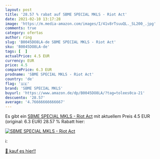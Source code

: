 ```yaml
---
layout: post
title: '28.57 % rabat auf SBME SPECIAL MKLS - Riot Act'
date: 2021-02-10 13:17:28
image: 'https://m.media-amazon.com/images/I/41v8rTsuuQL._SL200_.jpg'
comments: true
category: ofertas
author: ring
slug: 'B0045DO8LA-de SBME SPECIAL MKLS - Riot Act'
sku: 'B0045DO8LA-de'
tags: [  ]
actualPrice: 4.5 EUR
currency: EUR
price: 4.5
comparePrice: 6.3 EUR
prodname: 'SBME SPECIAL MKLS - Riot Act'
country: 'de'
flag: '🇩🇪'
brand: 'SBME SPECIAL MKLS'
buyurl: 'https://www.amazon.de/dp/B0045DO8LA/?tag=tolees0ca-21'
descuento: '28.57'
average: '4.76666666666667'
---
```


Es gibt ein [SBME SPECIAL MKLS - Riot Act](https://www.amazon.de/dp/B0045DO8LA/?tag=tolees0ca-21) mit aktuellem Preis 4.5 EUR (original: 6.3 EUR) 28.57 % Rabatt hier:

[![SBME SPECIAL MKLS - Riot Act](https://m.media-amazon.com/images/I/41v8rTsuuQL._SL200_.jpg)](https://www.amazon.de/dp/B0045DO8LA/?tag=tolees0ca-21)

ℹ️:


[🛒 kauf es hier!!](https://www.amazon.de/dp/B0045DO8LA/?tag=tolees0ca-21)
